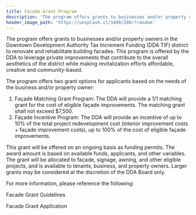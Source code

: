 ```yaml
---
title: Facade Grant Program
description: 'The program offers grants to businesses and/or property owners in the Downtown Development Authority Tax Increment Funding (DDA TIF) district to renovate and rehabilitate building facades.  This program is offered by the DDA to leverage private improvements that contribute to the overall aesthetics of the district while making revitalization efforts affordable, creative and community-based.'
header_image_path: 'https://unsplash.it/1400/200/?random'
---
```



The program offers grants to businesses and/or property owners in the Downtown Development Authority Tax Increment Funding (DDA TIF) district to renovate and rehabilitate building facades. This program is offered by the DDA to leverage private improvements that contribute to the overall aesthetics of the district while making revitalization efforts affordable, creative and community-based.

The program offers two grant options for applicants based on the needs of the business and/or property owner:

1. Fa&ccedil;ade Matching Grant Program: The DDA will provide a 1/1 matching grant for the cost of eligible fa&ccedil;ade improvements. The matching grant shall not exceed $7,500.
2. Fa&ccedil;ade Incentive Program: The DDA will provide an incentive of up to 10% of the total project redevelopment cost (interior improvement costs + fa&ccedil;ade improvement costs), up to 100% of the cost of eligible fa&ccedil;ade improvements.

This grant will be offered on an ongoing basis as funding permits. The award amount is based on available funds, applicants, and other variables. The grant will be allocated to fa&ccedil;ade, signage, awning, and other eligible projects, and is available to tenants, business, and property owners. Larger grants may be considered at the discretion of the DDA Board only.

For more information, please reference the following:

Facade Grant Guidelines

Facade Grant Application